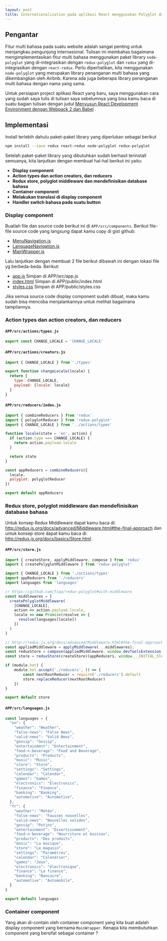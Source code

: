 ```yaml
---
layout: post
title: Internationalization pada aplikasi React menggunakan Polyglot dan Redux
---
```


## Pengantar

Fitur multi bahasa pada suatu website adalah sangat penting untuk menjangkau pengunjung internasional. Tulisan ini membahas bagaimana
mengimplementasikan fitur multi bahasa menggunakan paket library `node-polyglot` yang di-integrasikan dengan `redux-polyglot` dan 
`redux` yang di-integrasikan dengan `react-redux`. Perlu diperhatikan, kita menggunakan `node-polyglot` yang merupakan library 
penanganan multi bahasa yang dikembangkan oleh Airbnb. Karena ada juga beberapa library penanganan multi bahasa dengan nama yang sama.

Untuk persiapan project aplikasi React yang baru, saya menggunakan cara yang sudah saya tulis di tulisan saya sebelumnya yang bisa kamu
baca di suatu bagian tulisan dengan judul [Menyusun React Development Environment dengan Webpack 2 dan Babel](http://okaprinarjaya.github.io/webpack-snorkling/#menyusun-react-development-environment-dengan-webpack-2-dan-babel) .

## Implementasi

Install terlebih dahulu paket-paket library yang diperlukan sebagai berikut 

```sh
npm install --save redux react-redux node-polyglot redux-polyglot
```

Setelah paket-paket library yang dibutuhkan sudah berhasil terinstall semuanya, kita lanjutkan dengan membuat hal-hal berikut ini yaitu:

* **Display component**
* **Action types dan action creators, dan reducers**
* **Redux store, polyglot middleware dan mendefinisikan database bahasa**
* **Container component**
* **Melakukan translasi di display component**
* **Handler switch bahasa pada suatu button**

### Display component

Buatlah file dan source code berikut ini di `APP/src/components`. Berikut file-file source code yang langsung dapat kamu copy di
gist github:

* [MenuNavigation.js](https://gist.github.com/okaprinarjaya/018c6116e307e39c9464d8b7e44f17e2)
* [LanguageNavigation.js](https://gist.github.com/okaprinarjaya/b5bfd8630e5ab0f957c9e1400e6b17b2)
* [MainWrapper.js](https://gist.github.com/okaprinarjaya/6fc0d3e30c652274a04e59cce785753c)

Lalu lanjutkan dengan membuat 2 file berikut dibawah ini dengan lokasi file yg berbeda-beda. Berikut:

* [app.js](https://gist.github.com/okaprinarjaya/cc7907661c2f76246c30554cba2a4a16) Simpan di APP/src/app.js
* [index.html](https://gist.github.com/okaprinarjaya/0c6024ca151b9c895b202d0c99293b8c) Simpan di APP/public/index.html
* [styles.css](https://gist.github.com/okaprinarjaya/f7b29b97cef37095b2f2ceebbd51b71f) Simpan di APP/public/styles.css

Jika semua source code display component sudah dibuat, maka kamu sudah bisa mencoba menjalankannya untuk melihat bagaimana tampilannya.

### Action types dan action creators, dan reducers

#### `APP/src/actions/types.js`

```js
export const CHANGE_LOCALE = 'CHANGE_LOCALE'
```

#### `APP/src/actions/creators.js`

```js
import { CHANGE_LOCALE } from './types'

export function changeLocale(locale) {
  return {
    type: CHANGE_LOCALE,
    payload: {locale: locale}
  }
}
```

#### `APP/src/reducers/index.js`

```js
import { combineReducers } from 'redux'
import { polyglotReducer } from 'redux-polyglot'
import { CHANGE_LOCALE } from '../actions/types'

function locale(state = 'en', action) {
  if (action.type === CHANGE_LOCALE) {
    return action.payload.locale
  }

  return state
}

const appReducers = combineReducers({
  locale,
  polyglot: polyglotReducer
})

export default appReducers
```

### Redux store, polyglot middleware dan mendefinisikan database bahasa

Untuk konsep Redux Middleware dapat kamu baca di: http://redux.js.org/docs/advanced/Middleware.html#the-final-approach dan untuk konsep 
store dapat kamu baca di: http://redux.js.org/docs/basics/Store.html .

#### `APP/src/store.js`

```js
import { createStore, applyMiddleware, compose } from 'redux'
import { createPolyglotMiddleware } from 'redux-polyglot'

import { CHANGE_LOCALE } from './actions/types'
import appReducers from './reducers'
import languages from 'languages'

// https://github.com/Tiqa/redux-polyglot#with-middleware
const middlewares = [
  createPolyglotMiddleware(
    [CHANGE_LOCALE],
    action => action.payload.locale,
    locale => new Promise(resolve => {
      resolve(languages[locale])
    })
  )
]

// http://redux.js.org/docs/advanced/Middleware.html#the-final-approach
const appliedMiddleware = applyMiddleware(...middlewares);
const reduxStore = compose(appliedMiddleware, window.devToolsExtension())
const store = reduxStore(createStore)(appReducers, window.__INITIAL_STATE__);

if (module.hot) {
    module.hot.accept('./reducers', () => {
        const nextRootReducer = require('./reducers').default
        store.replaceReducer(nextRootReducer)
    })
}

export default store
```

#### `APP/src/languages.js`

```js
const languages = {
  "en": {
    "weather": "Weather",
    "false-news": "False News",
    "valid-news": "Valid News",
    "gossip": "Gossip",
    "entertainment": "Entertainment",
    "food-n-beverage": "Food and Beverage",
    "products": "Products",
    "music": "Music",
    "store": "Store",
    "settings": "Settings",
    "calendar": "Calendar",
    "games": "Games",
    "electronics": "Electronics",
    "finance": "Finance",
    "banking": "Banking",
    "automotive": "Automotive",
  },
  "fr": {
    "weather": "Météo",
    "false-news": "Fausses nouvelles",
    "valid-news": "Nouvelles valides",
    "gossip": "Potins",
    "entertainment": "Divertissement",
    "food-n-beverage": "Nourriture et boisson",
    "products": "Des produits",
    "music": "La musique",
    "store": "Le magasin",
    "settings": "Paramètres",
    "calendar": "Calendrier",
    "games": "Jeux",
    "electronics": "électronique",
    "finance": "La finance",
    "banking": "Bancaire",
    "automotive": "Automobile",
  }
}

export default languages
```

### Container component

Yang akan di-contain oleh container component yang kita buat adalah display component yang bernama `MainWrapper`. Kenapa kita 
membutuhkan component yang bersifat sebagai container ? 
